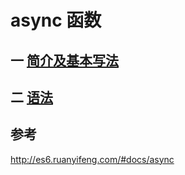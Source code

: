# async 函数
 
## 一 [简介及基本写法](/qian-duan-ji-zhu-xue-xi-zong-jie-zheng-li/javascript/es6zhong-dian/async/jian-jie-yu-ji-ben-xie-fa.md)

## 二 [语法](/qian-duan-ji-zhu-xue-xi-zong-jie-zheng-li/javascript/es6zhong-dian/async/yu-fa.md)


## 参考
http://es6.ruanyifeng.com/#docs/async



